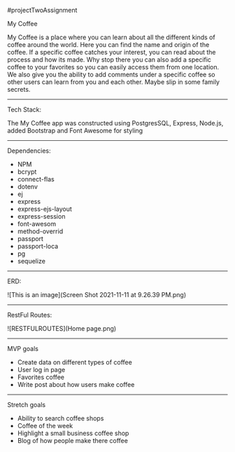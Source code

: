 #projectTwoAssignment

My Coffee 

My Coffee is a place where you can learn about all the different kinds of coffee around the world. Here you can find the name and origin of the coffee. If a specific coffee catches your interest,
you can read about the process and how its made. Why stop there you can also add a specific coffee to your favorites so you can easily access them from one location. We also give you the ability to add comments under a specific coffee so other users can learn from you and each other. Maybe slip in some family secrets. 
_________________________________________________________________________________________________________________________________________________________________________________________________________

Tech Stack:

The My Coffee app was constructed using PostgresSQL, Express, Node.js, added Bootstrap and Font Awesome for styling
_________________________________________________________________________________________________________________________________________________________________________________________________________

Dependencies:

* NPM
* bcrypt
* connect-flas
* dotenv
* ej
* express
* express-ejs-layout
* express-session
* font-awesom
* method-overrid
* passport
* passport-loca
* pg
* sequelize

_________________________________________________________________________________________________________________________________________________________________________________________________________
ERD:


![This is an image](Screen Shot 2021-11-11 at 9.26.39 PM.png)

_________________________________________________________________________________________________________________________________________________________________________________________________________
RestFul Routes:

![RESTFULROUTES](Home page.png)

_________________________________________________________________________________________________________________________________________________________________________________________________________

MVP goals 
* Create data on different types of coffee
* User log in page
* Favorites coffee 
* Write post about how users make coffee

 _________________________________________________________________________________________________________________________________________________________________________________________________________
Stretch goals 
* Ability to search coffee shops
* Coffee of the week
* Highlight a small business coffee shop
* Blog of how people make there coffee 
